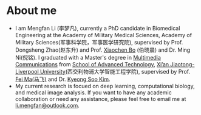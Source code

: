 # About me
* I am Mengfan Li (李梦凡), currently a PhD candidate in Biomedical Engineering at the Academy of Military Medical Sciences, Academy of Military Sciences(军事科学院，军事医学研究院), supervised by Prof. Dongsheng Zhao(赵东升) and Prof. [Xiaochen Bo](https://pubmed.ncbi.nlm.nih.gov/?term=Xiaochen+Bo) (伯晓晨) and Dr. Ming Ni(倪铭). I graduated with a Master's degree in [Multimedia Communications](https://www.xjtlu.edu.cn/en/study/masters/multimedia-telecommunications) from [School of Advanced Technology](https://www.xjtlu.edu.cn/en/study/departments/school-of-advanced-technology), [Xi’an Jiaotong-Liverpool University](https://www.xjtlu.edu.cn/en)(西交利物浦大学智能工程学院), supervised by Prof. [Fei Ma(马飞)](https://scholar.xjtlu.edu.cn/en/persons/FeiMa) and Dr. [Kyeong Soo Kim](https://scholar.xjtlu.edu.cn/en/persons/KyeongsooKim).
* My current research is focued on deep learning, computational biology, and medical image analysis. If you want to have any academic collaboration or need any assistance, please feel free to email me at [li.mengfan@outlook.com](mailto:li.mengfan@outlook.com).
  
